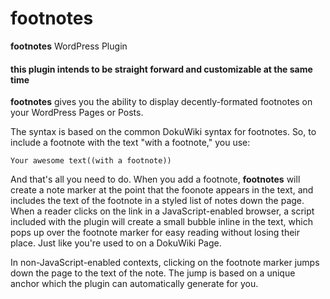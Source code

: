 footnotes
=========

**footnotes** WordPress Plugin

#### this plugin intends to be straight forward and customizable at the same time ####

**footnotes** gives you the ability to display decently-formated footnotes on your WordPress Pages or Posts.

The syntax is based on the common DokuWiki syntax for footnotes. So, to include a footnote with the text "with a footnote," you use:

	Your awesome text((with a footnote))

And that's all you need to do. When you add a footnote, **footnotes** will create a note marker at the point that the foonote appears in the text, and includes the text of the footnote in a styled list of notes down the page. When a reader clicks on the link in a JavaScript-enabled browser, a script included with the plugin will create a small bubble inline in the text, which pops up over the footnote marker for easy reading without losing their place. Just like you're used to on a DokuWiki Page.

In non-JavaScript-enabled contexts, clicking on the footnote marker jumps down the page to the text of the note. The jump is based on a unique anchor which the plugin can automatically generate for you.
